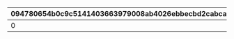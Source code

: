 |094780654b0c9c5141403663979008ab4026ebbecbd2cabca4d29ac7d0a1560b|450c3bb522669d82d2d87d3d9d89e558369df4bc5a71441da73745e5fa2f4fd3|10fcaf3e111070c2136895efdfcb285a7248ad56d295b26ef93139f0aeda12b3|4bd68a044ced3829fcce34ca176c5c32b9da24540024949b24b9df7066cfc903|0c72e79a2d26d533a975ed83d23440a78819edd8f8a6cc9b2d52a04846030d99|08f7f72bddba2c9adc1ab2fa7a139666b98b89899520a2bccd51dd404b8428b7|63bc40180ceeb16dd091331469f333ecb631cfdd437f123f1ecfcf9068a0f19e|438726b72d1cc029a346569dcb5fa00fd0188bb4aac67d67b3fd9345f9ed5977|d35dde09f8cbe944da608291eef09ea4f9237d351a89d2dd6948776dd76582d9|29e62154fbf3fe18df6031d585faa4cd3a28dc015ed5dc01c751abddfa4df633|156aaa724e6c5c49d4e9a69ab04c457843d5b2acf0d8c8af226fb94bdc51430c|
| --- | --- | --- | --- | --- | --- | --- | --- | --- | --- | --- |
|0|1|0|0|0|109701|1|109801|2|0|0|